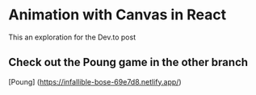 # Animation with Canvas in React

This an exploration for the Dev.to post

## Check out the Poung game in the other branch

[Poung] (https://infallible-bose-69e7d8.netlify.app/)